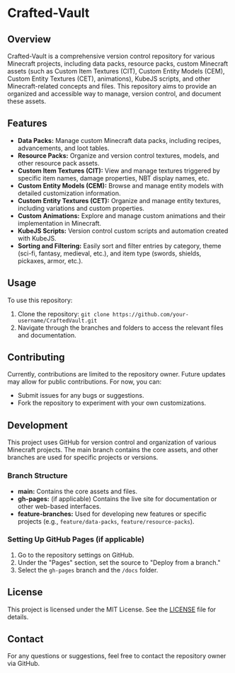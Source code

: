 # Crafted-Vault

## Overview
Crafted-Vault is a comprehensive version control repository for various Minecraft projects, including data packs, resource packs, custom Minecraft assets (such as Custom Item Textures (CIT), Custom Entity Models (CEM), Custom Entity Textures (CET), animations), KubeJS scripts, and other Minecraft-related concepts and files. This repository aims to provide an organized and accessible way to manage, version control, and document these assets.

## Features
- **Data Packs:** Manage custom Minecraft data packs, including recipes, advancements, and loot tables.
- **Resource Packs:** Organize and version control textures, models, and other resource pack assets.
- **Custom Item Textures (CIT):** View and manage textures triggered by specific item names, damage properties, NBT display names, etc.
- **Custom Entity Models (CEM):** Browse and manage entity models with detailed customization information.
- **Custom Entity Textures (CET):** Organize and manage entity textures, including variations and custom properties.
- **Custom Animations:** Explore and manage custom animations and their implementation in Minecraft.
- **KubeJS Scripts:** Version control custom scripts and automation created with KubeJS.
- **Sorting and Filtering:** Easily sort and filter entries by category, theme (sci-fi, fantasy, medieval, etc.), and item type (swords, shields, pickaxes, armor, etc.).

## Usage
To use this repository:
1. Clone the repository: `git clone https://github.com/your-username/CraftedVault.git`
2. Navigate through the branches and folders to access the relevant files and documentation.

## Contributing
Currently, contributions are limited to the repository owner. Future updates may allow for public contributions. For now, you can:
- Submit issues for any bugs or suggestions.
- Fork the repository to experiment with your own customizations.

## Development
This project uses GitHub for version control and organization of various Minecraft projects. The main branch contains the core assets, and other branches are used for specific projects or versions.

### Branch Structure
- **main:** Contains the core assets and files.
- **gh-pages:** (if applicable) Contains the live site for documentation or other web-based interfaces.
- **feature-branches:** Used for developing new features or specific projects (e.g., `feature/data-packs`, `feature/resource-packs`).

### Setting Up GitHub Pages (if applicable)
1. Go to the repository settings on GitHub.
2. Under the "Pages" section, set the source to "Deploy from a branch."
3. Select the `gh-pages` branch and the `/docs` folder.

## License
This project is licensed under the MIT License. See the [LICENSE](LICENSE) file for details.

## Contact
For any questions or suggestions, feel free to contact the repository owner via GitHub.
